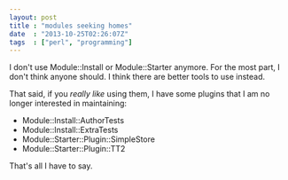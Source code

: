 ```yaml
---
layout: post
title : "modules seeking homes"
date  : "2013-10-25T02:26:07Z"
tags  : ["perl", "programming"]
---
```

I don't use Module::Install or Module::Starter anymore.  For the most part, I
don't think anyone should.  I think there are better tools to use instead.

That said, if you *really like* using them, I have some plugins that I am no
longer interested in maintaining:

* Module::Install::AuthorTests
* Module::Install::ExtraTests
* Module::Starter::Plugin::SimpleStore
* Module::Starter::Plugin::TT2

That's all I have to say.


